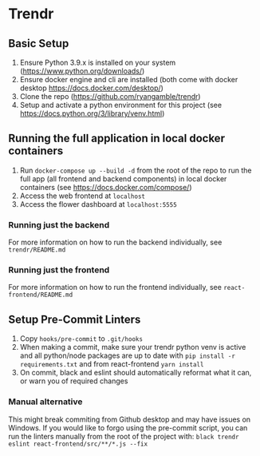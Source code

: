 # Trendr

## Basic Setup
1. Ensure Python 3.9.x is installed on your system (https://www.python.org/downloads/)
2. Ensure docker engine and cli are installed (both come with docker desktop https://docs.docker.com/desktop/)
3. Clone the repo (https://github.com/ryangamble/trendr)
4. Setup and activate a python environment for this project (see https://docs.python.org/3/library/venv.html)

## Running the full application in local docker containers
1. Run `docker-compose up --build -d` from the root of the repo to run the full app 
   (all frontend and backend components) in local docker containers (see https://docs.docker.com/compose/)
2. Access the web frontend at `localhost`
3. Access the flower dashboard at `localhost:5555`

### Running just the backend
For more information on how to run the backend individually, see `trendr/README.md`

### Running just the frontend
For more information on how to run the frontend individually, see `react-frontend/README.md`

## Setup Pre-Commit Linters
1. Copy `hooks/pre-commit` to `.git/hooks`
2. When making a commit, make sure your trendr python venv is active and all python/node packages are up to date with
   `pip install -r requirements.txt` and from react-frontend `yarn install`
3. On commit, black and eslint should automatically reformat what it can, or warn you of required changes

### Manual alternative
This might break commiting from Github desktop and may have issues on Windows. If you would like to forgo using
the pre-commit script, you can run the linters manually from the root of the project with:
`black trendr`
`eslint react-frontend/src/**/*.js --fix`
